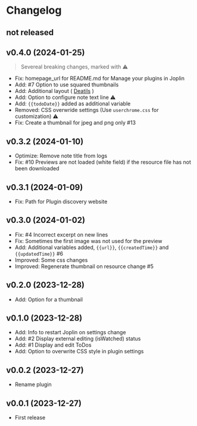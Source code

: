 # Changelog

## not released

## v0.4.0 (2024-01-25)

> Severeal breaking changes, marked with ⚠️

- Fix: homepage_url for README.md for Manage your plugins in Joplin
- Add: #7 Option to use squared thumbnails
- Add: Additional layout ( [Deatils](README.md#layouts) )
- Add: Option to configure note text line ⚠️
- Add: `{{todoDate}}` added as additional variable
- Removed: CSS overwride settings (Use `userchrome.css` for customization) ⚠️
- Fix: Create a thumbnail for jpeg and png only #13

## v0.3.2 (2024-01-10)

- Optimize: Remove note title from logs
- Fix: #10 Previews are not loaded (white field) if the resource file has not been downloaded

## v0.3.1 (2024-01-09)

- Fix: Path for Plugin discovery website

## v0.3.0 (2024-01-02)

- Fix: #4 Incorrect excerpt on new lines
- Fix: Sometimes the first image was not used for the preview
- Add: Additional variables added, `{{url}}`, `{{createdTime}}` and `{{updatedTime}}` #6
- Improved: Some css changes
- Improved: Regenerate thumbnail on resource change #5

## v0.2.0 (2023-12-28)

- Add: Option for a thumbnail

## v0.1.0 (2023-12-28)

- Add: Info to restart Joplin on settings change
- Add: #2 Display external editing (isWatched) status
- Add: #1 Display and edit ToDos
- Add: Option to overwrite CSS style in plugin settings

## v0.0.2 (2023-12-27)

- Rename plugin

## v0.0.1 (2023-12-27)

- First release
